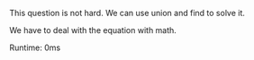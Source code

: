 This question is not hard. We can use union and find to solve it.

We have to deal with the equation with math.

Runtime: 0ms
